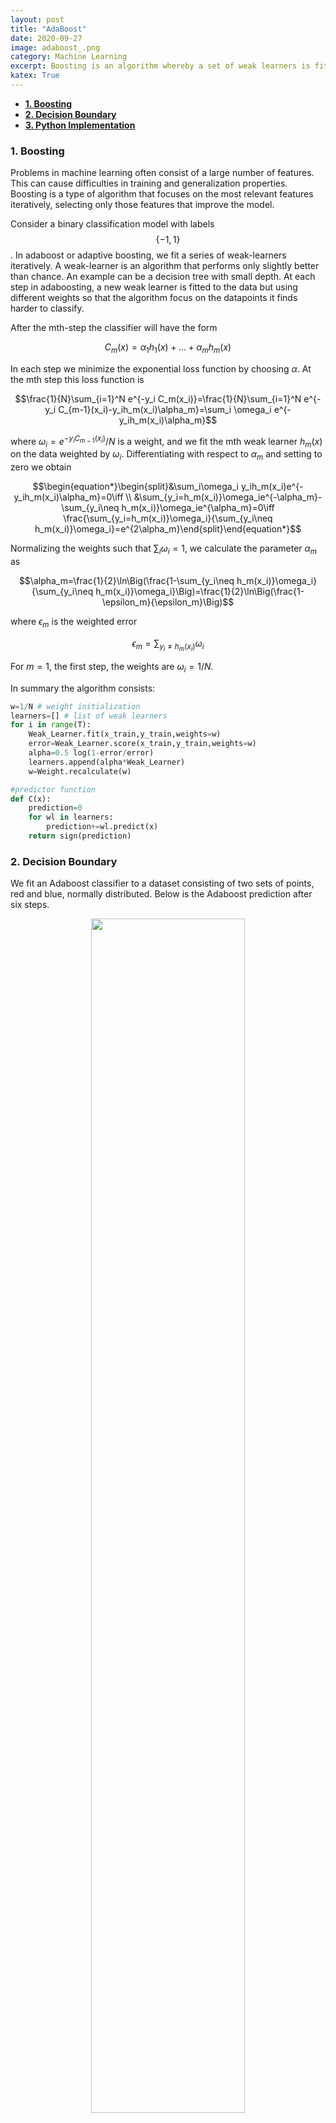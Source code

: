 ```yaml
---
layout: post
title: "AdaBoost"
date: 2020-09-27
image: adaboost_.png
category: Machine Learning
excerpt: Boosting is an algorithm whereby a set of weak learners is fit sequentially to the data. At each step in AdaBoost, the weak learner focuses on the wrongly classified points.
katex: True
---
```


- [**1. Boosting**](#1-boosting)
- [**2. Decision Boundary**](#2-decision-boundary)
- [**3. Python Implementation**](#3-python-implementation)

<a name="def1"></a>
### **1. Boosting**

Problems in machine learning often consist of a large number of features. This can cause difficulties in training and generalization properties. Boosting is a type of algorithm that focuses on the most relevant features iteratively, selecting only those features that improve the model.

Consider a binary classification model with labels $$\{-1,1\}$$. In adaboost or adaptive boosting, we fit a series of weak-learners iteratively. A weak-learner is an algorithm that performs only slightly better than chance. An example can be a decision tree with small depth. At each step in adaboosting, a new weak learner is fitted to the data but using different weights so that the algorithm focus on the datapoints it finds harder to classify.

After the mth-step the classifier will have the form

$$C_{m}(x)=\alpha_1h_1(x)+\ldots+\alpha_{m}h_{m}(x)$$

In each step we minimize the exponential loss function by choosing $\alpha$. At the mth step this loss function is

$$\frac{1}{N}\sum_{i=1}^N e^{-y_i C_m(x_i)}=\frac{1}{N}\sum_{i=1}^N e^{-y_i C_{m-1}(x_i)-y_ih_m(x_i)\alpha_m}=\sum_i \omega_i e^{-y_ih_m(x_i)\alpha_m}$$

where $\omega_i=e^{-y_iC_{m-1}(x_i)}/N$ is a weight, and we fit the mth weak learner $h_m(x)$ on the data weighted by $\omega_i$. Differentiating with respect to $\alpha_m$ and setting to zero we obtain

$$\begin{equation*}\begin{split}&\sum_i\omega_i y_ih_m(x_i)e^{-y_ih_m(x_i)\alpha_m}=0\iff \\
&\sum_{y_i=h_m(x_i)}\omega_ie^{-\alpha_m}-\sum_{y_i\neq h_m(x_i)}\omega_ie^{\alpha_m}=0\iff \frac{\sum_{y_i=h_m(x_i)}\omega_i}{\sum_{y_i\neq h_m(x_i)}\omega_i}=e^{2\alpha_m}\end{split}\end{equation*}$$

Normalizing the weights such that $\sum_i\omega_i=1$, we calculate the parameter $\alpha_m$ as

$$\alpha_m=\frac{1}{2}\ln\Big(\frac{1-\sum_{y_i\neq h_m(x_i)}\omega_i}{\sum_{y_i\neq h_m(x_i)}\omega_i}\Big)=\frac{1}{2}\ln\Big(\frac{1-\epsilon_m}{\epsilon_m}\Big)$$

where $\epsilon_m$ is the weighted error

$$\epsilon_m=\sum_{y_i\neq h_m(x_i)}\omega_i$$

For $m=1$, the first step, the weights are $\omega_i=1/N$.

In summary the algorithm consists:
```python
w=1/N # weight initialization
learners=[] # list of weak learners
for i in range(T):
    Weak_Learner.fit(x_train,y_train,weights=w)
    error=Weak_Learner.score(x_train,y_train,weights=w)
    alpha=0.5 log(1-error/error)
    learners.append(alpha*Weak_Learner)
    w=Weight.recalculate(w)

#predictor function
def C(x):
    prediction=0
    for wl in learners:
        prediction+=wl.predict(x)
    return sign(prediction)

```

<a name="decision"></a>
### **2. Decision Boundary**

We fit an Adaboost classifier to a dataset consisting of two sets of points, red and blue, normally distributed. Below is the Adaboost prediction after six steps.
<div style="text-align: center"><img src="/images/adaboost50.png"  width="70%"></div>

And below we present the prediction of its six estimators in the order of training, from left to right

<div style="text-align: center"><img src="/images/adaboost5.png"  width="150%"></div>

At each step we superimpose the prediction from the previous estimatores:
<div style="text-align: center"><img src="/images/adaboost_seq.png"  width="150%"></div>


One can see that at each step the alogrithm tries to "fix" the misclassified points.

With more estimators, the decision boundary becomes more complex
<div style="text-align: center"><img src="/images/adaboost_.png"  width="70%"></div>

<a name="python"></a>
### **3. Python Implementation**

We build a class node that stores the weak learners. The attribute "next"  points to the next weak-learner in the series.
```python
class node:
    def __init__(self,alpha=None,tree=None):
        self.tree=tree
        self.alpha=alpha
        self.next=None
        
    def insert(self,alpha,tree):
        if self.next is None:
            self.next=node(alpha,tree)
        else:
            return self.next.insert(alpha,tree)
```
The class Adaboost contains fit and predict methods.

```python  
class AdaBoost:
    def __init__(self,T):
        self.T=T
        self.head=node(alpha=1,tree=DecisionTreeClassifier(max_depth=1))
    
    def step(self,ypred,y,sample_weight):
        error=1-accuracy_score(y,ypred,sample_weight=sample_weight)
        if error==1.0:
            return 'stop'
        else:
            alpha=0.5*np.log((1-error)/error)
            sample_weight=sample_weight*np.exp(-y*ypred*alpha)
            sample_weight=sample_weight/sample_weight.sum()

            return alpha, sample_weight
    
    def fit(self,x,y):
        
        sample_weight=np.ones(x.shape[0])
        self.head.tree.fit(x,y)
        ypred=self.head.tree.predict(x)
        alpha, sample_weight=self.step(ypred,y,sample_weight)
        self.head.alpha=alpha
        for i in range(1,self.T):
            tree=DecisionTreeClassifier(max_depth=1)
            tree.fit(x,y,sample_weight=sample_weight)
            ypred=tree.predict(x)
            alpha, sample_weight=self.step(ypred,y,sample_weight)
            self.head.insert(alpha,tree)
    
    def read(self,node,x):
        ypred=node.tree.predict(x)
        ypred=node.alpha*ypred
        if node.next is None:
            return ypred
        else:
            return ypred+self.read(node.next,x)
             
    def predict(self,x):
        ypred=self.read(self.head,x)
        ypred=np.sign(ypred)
        return ypred  
```